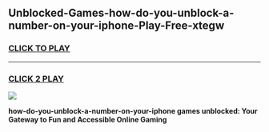 
## Unblocked-Games-how-do-you-unblock-a-number-on-your-iphone-Play-Free-xtegw
<h3>
<a href="https://premium76.site?title=how-do-you-unblock-a-number-on-your-iphone&ref=18A1">CLICK TO PLAY</a></h3>
<hr>

<h3>
<a href="https://premium76.site?title=how-do-you-unblock-a-number-on-your-iphone&ref=18A1">CLICK 2 PLAY</a>
  
</h3>

<a href="https://premium76.site?title=how-do-you-unblock-a-number-on-your-iphone&ref=18A1"><img src="https://clearcache.store/games.png"></a>


**how-do-you-unblock-a-number-on-your-iphone games unblocked: Your Gateway to Fun and Accessible Online Gaming**
